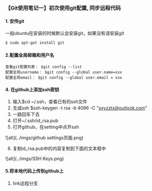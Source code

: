 ### 【Git使用笔记一】初次使用git配置, 同步远程代码

#### 1.  安传git

一般ubuntu在安装的时候默认会安装git，如果没有请安装git

```xml
$ sudo apt-get install git
```

#### 2.配置全局邮箱和用户名

```git
查看git配置列表： $git config --list
配置全局username： $git config --global user.name=xxx
配置全局email： $git config --global user.email = xxx
```

#### 4. 在github上添加ssh密钥

1. 输入$cd ~/.ssh，查看已有的ssh文件
2. 生成ssh $ssh-keygen -t rsa -b 4096 -C "sxyzztx@outlook.com"
3. 一路回车下去
4. 打开~/.ssh/id_rsa.pub
5. 打开github，在setting中点开ssh

![alt](../imgs/github settings页面.png)

6. 复制id_rsa.pub中的内容复制到下面的文本框中

![alt](../imgs/SSH Keys.png)

#### 5.将本地代码上传到github上

1. link远程分支



